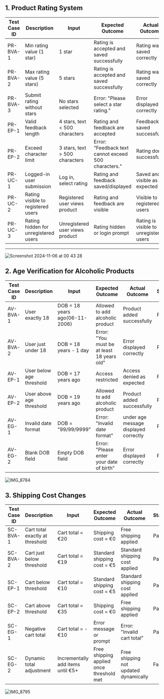 ## 1. Product Rating System

| Test Case ID | Description                                   | Input                           | Expected Outcome                                             | Actual Outcome          | Status |
|--------------|-----------------------------------------------|---------------------------------|--------------------------------------------------------------|--------------------------|--------|
| PR-BVA-1     | Min rating value (1 star)                     | 1 star                          | Rating is accepted and saved successfully                    | Rating was saved correctly | Pass   |
| PR-BVA-2     | Max rating value (5 stars)                    | 5 stars                         | Rating is accepted and saved successfully                    | Rating was saved correctly | Pass   |
| PR-BVA-3      | Submit rating without stars                   | No stars selected               | Error: "Please select a star rating."                        | Error displayed correctly   | Pass   |
| PR-EP-1      | Valid feedback length                         | 4 stars, text < 500 characters  | Rating and feedback are accepted                             | Feedback saved successfully | Pass   |
| PR-EP-2      | Exceed character limit                        | 3 stars, text > 500 characters  | Error: "Feedback text cannot exceed 500 characters."       | Rating done successfully  | Fail   |
| PR-UC-1      | Logged-in user submission                     | Log in, select rating           | Rating and feedback saved/displayed                          | Saved and visible as expected | Pass |
| PR-UC-2      | Rating visible to registered users            | Registered user views product   | Rating and feedback are visible                              | Visible to registered users | Pass  |
| PR-UC-3      | Rating hidden for unregistered users          | Unregistered user views product | Rating hidden or login prompt                                | Rating is visible to unregistered users| Fail  |

---

![Screenshot 2024-11-06 at 00 43 28](https://github.com/user-attachments/assets/de636221-e0a4-4b1e-a353-c188d82f1a58)

## 2. Age Verification for Alcoholic Products

| Test Case ID | Description                                   | Input                           | Expected Outcome                                             | Actual Outcome            | Status |
|--------------|-----------------------------------------------|---------------------------------|--------------------------------------------------------------|----------------------------|--------|
| AV-BVA-1     | User exactly 18                               | DOB = 18 years ago(06-11-2006)  | Allowed to add alcoholic product                             | Product added successfully | Pass   |
| AV-BVA-2     | User just under 18                            | DOB = 18 years - 1 day          | Error: "You must be at least 18 years old"                   | Error displayed correctly  | Pass   |
| AV-EP-1      | User below age threshold                      | DOB = 17 years ago              | Access restricted                                            | Access denied as expected  | Pass   |
| AV-EP-2      | User above age threshold                      | DOB = 19 years ago              | Allowed to add alcoholic product                             | Product added successfully | Pass   |
| AV-EG-1      | Invalid date format                           | DOB = "99/99/9999"              | Error: "Invalid date format"                                 | under age message displayed correctly  | Pass   |
| AV-EG-2      | Blank DOB field                               | Empty DOB field                 | Error: "Please enter your date of birth"                     | Error displayed correctly  | Pass   |


![IMG_8784](https://github.com/user-attachments/assets/b217376d-f977-4830-8f94-5c2442e10094)

## 3. Shipping Cost Changes

| Test Case ID | Description                                   | Input                           | Expected Outcome                                             | Actual Outcome             | Status |
|--------------|-----------------------------------------------|---------------------------------|--------------------------------------------------------------|-----------------------------|--------|
| SC-BVA-1     | Cart total exactly at threshold               | Cart total = €20               | Shipping cost = €0                                           | Free shipping applied       | Pass   |
| SC-BVA-2     | Cart just below threshold                     | Cart total = €19            | Standard shipping cost = €5                                      | Standard shipping cost applied   | Pass   |
| SC-EP-1      | Cart below threshold                          | Cart total = €10               | Standard shipping cost = €5                                      | Standard shipping cost applied    | Pass   |
| SC-EP-2      | Cart above threshold                          | Cart total = €35               | Shipping cost = €0                                           | Free shipping applied       | Pass   |
| SC-EG-1      | Negative cart total                           | Cart total = -€10              | Error message or prompt                                      | Error: "Invalid cart total" | Pass   |
| SC-EG-2      | Dynamic total adjustment                      | Incrementally add items until €5+ | Free shipping applied once threshold met                | Free shipping not updated dynamically | Fail |

![IMG_8795](https://github.com/user-attachments/assets/28983828-eae7-45f3-9942-1420d5f1fbc0)
